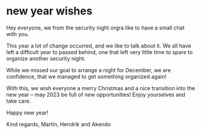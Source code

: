 # new year wishes

Hey everyone, we from the security night orgra like to have a small chat with you.

This year a lot of change occurred, and we like to talk about it. We all have left a difficult year
 to passed behind, one that left very little time to spare to organize another security night.

While we missed our goal to arrange a night for December, we are confidence, that we managed to get
something organized again!

With this, we wish everyone a merry Christmas and a  nice transition into the new year – may 2023 be
full of new opportunities! Enjoy yourselves and take care.

Happy new year! 

Kind regards,
Martin, Hendrik and Akendo
